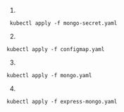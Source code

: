 
1. 
````
 kubectl apply -f mongo-secret.yaml
````
2. 
````
kubectl apply -f configmap.yaml
````
3. 
````
kubectl apply -f mongo.yaml
````
4. 
````
kubectl apply -f express-mongo.yaml
````